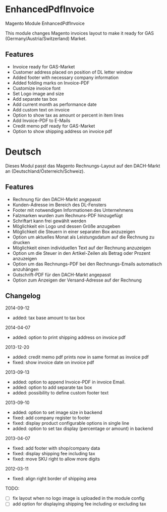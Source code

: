 EnhancedPdfInvoice
==================

Magento Module EnhancedPdfInvoice

This module changes Magento invoices layout to make it ready for GAS (Germany/Austria/Switzerland) Market.

Features
--------

* Invoice ready for GAS-Market
* Customer address placed on position of DL letter window
* Added footer with necessary company information
* Added folding marks on Invoice-PDF
* Customize invoice font
* Set Logo image and size
* Add separate tax box
* Add current month as performance date
* Add custom text on invoice
* Option to show tax as amount or percent in item lines
* Add Invoice-PDF to E-Mails
* Credit memo pdf ready for GAS-Market
* Option to show shipping address on invoice pdf

Deutsch
=======

Dieses Modul passt das Magento Rechnungs-Layout auf den DACH-Markt an (Deutschland/Österreich/Schweiz).

Features
--------

* Rechnung für den DACH-Markt angepasst
* Kunden-Adresse im Bereich des DL-Fensters
* Footer mit notwendigen Informationen des Unternehmens
* Falzmarken wurden zum Rechnuns-PDF hinzugefügt
* Schriftart kann frei gewählt werden
* Möglichkeit ein Logo und dessen Größe anzugeben
* Möglichkeit die Steuern in einer separaten Box anzuzeigen
* Option um aktuelles Monat als Leistungsdatum auf die Rechnung zu drucken
* Möglichkeit einen individuellen Text auf der Rechnung anzuzeigen
* Option um die Steuer in den Artikel-Zeilen als Betrag oder Prozent anzuzeigen
* Option um das Rechnungs-PDF bei den Rechnungs-Emails automatisch anzuhängen
* Gutschrift-PDF für den DACH-Markt angepasst
* Option zum Anzeigen der Versand-Adresse auf der Rechnung

Changelog
--------

2014-09-12

* added: tax base amount to tax box

2014-04-07

* added: option to print shipping address on invoice pdf

2013-12-20

* added: credit memo pdf prints now in same format as invoice pdf
* fixed: show invoice date on invoice pdf

2013-09-13

* added: option to append Invoice-PDF in invoice Email.
* added: option to add separate tax box
* added: possibility to define custom footer text

2013-09-10

* added: option to set image size in backend
* fixed: add company register to footer
* fixed: display product configurable options in single line
* added: option to set tax display (percentage or amount) in backend

2013-04-07

* fixed: add footer with shop/company data
* fixed: display shipping fee including tax
* fixed: move SKU right to allow more digits

2012-03-11

* fixed: align right border of shipping area

TODO: 

- [ ] fix layout when no logo image is uploaded in the module config
- [ ] add option for displaying shipping fee including or excluding tax